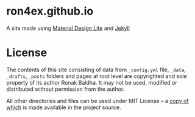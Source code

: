 # ron4ex.github.io
A site made using [Material Design Lite](https://getmdl.io/) and [Jekyll](https://jekyllrb.com/)

# License
The contents of this site consisting of data from `_config.yml` file, `_data`, `_drafts`, `_posts` folders and pages at root level are copyrighted and sole property of its author Ronak Baldha. It may not be used, modified or distributed without permission from the author.

All other directories and files can be used under MIT License – a [copy of which](https://github.com/ron4ex/ron4ex.github.io/blob/master/LICENSE.txt) is made available in the project source.
